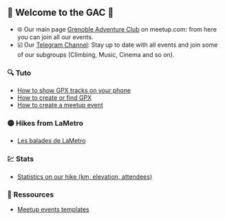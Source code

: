 ## 🎉 Welcome to the GAC  🎉

- 🌐 Our main page [Grenoble Adventure Club](https://www.meetup.com/fr-FR/Grenoble-Adventure-Club-English-French/) on meetup.com: from here you can join all our events.
- ☑️ Our [Telegram Channel](https://t.me/GrenobleAdventureClub): Stay up to date with all events and join some of our subgroups (Climbing, Music, Cinema and so on).

### 🔍 Tuto
- [How to show GPX tracks on your phone](TutoOsmAnd/README.md)
- [How to create or find GPX](CreateFindGpx/README.md)
- [How to create a meetup event](CreateEvent/README.md)

### 🟡 Hikes from LaMetro
- [Les balades de LaMetro](BaladesLaMetro/README.md)

### 💹 Stats
- [Statistics on our hike (km, elevation, attendees)](Stats/README.md)

### 📙 Ressources
- [Meetup events templates](CreateEvent/README.md)
